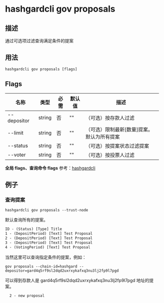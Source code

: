 # hashgardcli gov proposals

## 描述

通过可选项过滤查询满足条件的提案

## 用法

```shell
hashgardcli gov proposals [flags]
```
## Flags

| 名称       | 类型                  | 必需                 | 默认值                      | 描述          |
| --------------- | -------------- | --------------------- | --------------------------- | ------------------- |
| --depositor     | string | 否 | "" | （可选）按存款人过滤                         |
| --limit         | string | 否 | "" | （可选）限制最新[数量]提案。 默认为所有提案                  |
| --status        | string | 否 | "" | （可选）按提案状态过滤提案                  |
| --voter         | string | 否 | "" | （可选）按投票人过滤                        |

 **全局 flags、查询命令 flags** 参考：[hashgardcli](../README.md)

## 例子

### 查询提案

```shell
hashgardcli gov proposals --trust-node
```

默认查询所有的提案。

```txt
ID - (Status) [Type] Title
1 - (DepositPeriod) [Text] Test Proposal
2 - (DepositPeriod) [Text] Test Proposal
3 - (DepositPeriod) [Text] Test Proposal
4 - (VotingPeriod) [Text] Test Proposal
```

当然这里可以查询指定条件的提案，例如：

```shell
gov proposals --chain-id=hashgard --depositor=gard4q5rf9sl2dqd2uxrxykafxq3nu3lj2fp9l7pgd
```

可以得到存款人是 gard4q5rf9sl2dqd2uxrxykafxq3nu3lj2fp9l7pgd 地址的提案。
```txt
  2 - new proposal
```
